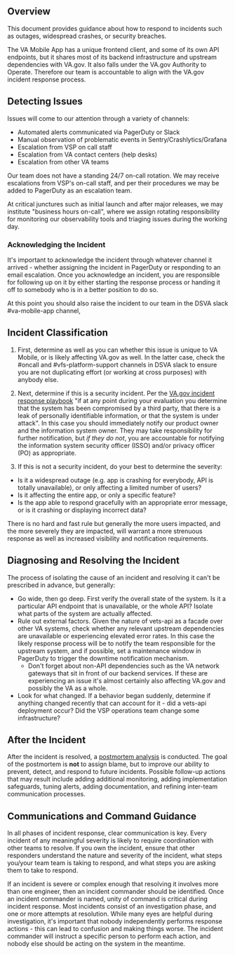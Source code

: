 ## Overview
This document provides guidance about how to respond to incidents such as outages, widespread crashes, or security breaches. 

The VA Mobile App has a unique frontend client, and some of its own API endpoints, but it shares most of its backend infrastructure and upstream dependencies with VA.gov. It also falls under the VA.gov Authority to Operate. Therefore our team is accountable to align with the VA.gov incident response process. 

## Detecting Issues
Issues will come to our attention through a variety of channels:
- Automated alerts communicated via PagerDuty or Slack
- Manual observation of problematic events in Sentry/Crashlytics/Grafana
- Escalation from VSP on call staff
- Escalation from VA contact centers (help desks)
- Escalation from other VA teams

Our team does not have a standing 24/7 on-call rotation. We may receive escalations from VSP's on-call staff, and per their procedures we may be added to PagerDuty as an escalation team.  

At critical junctures such as initial launch and after major releases, we may institute "business hours on-call", where we assign rotating responsibility for monitoring our observability tools and triaging issues during the working day. 

### Acknowledging the Incident
It's important to acknowledge the incident through whatever channel it arrived - whether assigning the incident in PagerDuty or responding to an email escalation. Once you acknowledge an incident, you are responsible for following up on it by either starting the response process or handing it off to somebody who is in a better position to do so. 

At this point you should also raise the incident to our team in the DSVA slack #va-mobile-app channel, 

## Incident Classification
1. First, determine as well as you can whether this issue is unique to VA Mobile, or is likely affecting VA.gov as well. In the latter case, check the #oncall and #vfs-platform-support channels in DSVA slack to ensure you are not duplicating effort (or working at cross purposes) with anybody else.

2. Next, determine if this is a security incident. Per the [VA.gov incident response playbook](https://github.com/department-of-veterans-affairs/devops/blob/master/docs/Incident%20Response%20Playbook.md) "if at any point during your evaluation you determine that the system has been compromised by a third party, that there is a leak of personally identifiable information, or that the system is under attack". In this case you should immediately notify our product owner and the information system owner. They may take responsibility for further notification, but _if they do not_, you are accountable for notifying the information system security officer (ISSO) and/or privacy officer (PO) as appropriate. 

3. If this is not a security incident, do your best to determine the severity:
  - Is it a widespread outage (e.g. app is crashing for everybody, API is totally unavailable), or only affecting a limited number of users?
  - Is it affecting the entire app, or only a specific feature?
  - Is the app able to respond gracefully with an appropriate error message, or is it crashing or displaying incorrect data?
 
 There is no hard and fast rule but generally the more users impacted, and the more severely they are impacted, will warrant a more strenuous response as well as increased visibility and notification requirements. 

## Diagnosing and Resolving the Incident
The process of isolating the cause of an incident and resolving it can't be prescribed in advance, but generally:

- Go wide, then go deep. First verify the overall state of the system. Is it a particular API endpoint that is unavailable, or the whole API? Isolate what parts of the system are actually affected.
- Rule out external factors. Given the nature of vets-api as a facade over other VA systems, check whether any relevant upstream dependencies are unavailable or experiencing elevated error rates. In this case the likely response process will be to notify the team responsible for the upstream system, and if possible, set a maintenance window in PagerDuty to trigger the downtime notification mechanism. 
  - Don't forget about non-API dependencies such as the VA network gateways that sit in front of our backend services. If these are experiencing an issue it's almost certainly also affecting VA.gov and possibly the VA as a whole. 
- Look for what changed. If a behavior began suddenly, determine if anything changed recently that can account for it - did a vets-api deployment occur? Did the VSP operations team change some infrastructure?

## After the Incident
After the incident is resolved, a [postmortem analysis](https://github.com/department-of-veterans-affairs/va.gov-team-sensitive/tree/master/Postmortems) is conducted. The goal of the postmortem is **not** to assign blame, but to improve our ability to prevent, detect, and respond to future incidents. Possible follow-up actions that may result include adding additional monitoring, adding implementation safeguards, tuning alerts, adding documentation, and refining inter-team communication processes.

## Communications and Command Guidance
In all phases of incident response, clear communication is key. Every incident of any meaningful severity is likely to require coordination with other teams to resolve. If you own the incident, ensure that other responders understand the nature and severity of the incident, what steps you/your team team is taking to respond, and what steps you are asking them to take to respond. 

If an incident is severe or complex enough that resolving it involves more than one engineer, then an incident commander should be identified. Once an incident commander is named, unity of command is critical during incident response. Most incidents consist of an investigation phase, and one or more attempts at resolution. While many eyes are helpful during investigation, it's important that nobody independently performs response actions - this can lead to confusion and making things worse. The incident commander will instruct a specific person to perform each action, and nobody else should be acting on the system in the meantime. 
